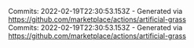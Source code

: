 Commits: 2022-02-19T22:30:53.153Z - Generated via https://github.com/marketplace/actions/artificial-grass
<br>
Commits: 2022-02-19T22:30:53.153Z - Generated via https://github.com/marketplace/actions/artificial-grass
<br>
